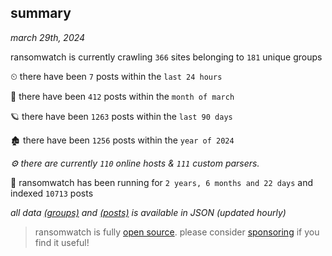 
## summary
_march 29th, 2024_

ransomwatch is currently crawling `366` sites belonging to `181` unique groups

⏲ there have been `7` posts within the `last 24 hours`

🦈 there have been `412` posts within the `month of march`

🪐 there have been `1263` posts within the `last 90 days`

🏚 there have been `1256` posts within the `year of 2024`

_⚙️ there are currently `110` online hosts & `111` custom parsers._

🦕 ransomwatch has been running for `2 years, 6 months and 22 days` and indexed `10713` posts

_all data  [(groups)](http://ransomwhat.telemetry.ltd/groups) and [(posts)](http://ransomwhat.telemetry.ltd/posts) is available in JSON (updated hourly)_

> ransomwatch is fully [open source](https://github.com/joshhighet/ransomwatch#ransomwatch--). please consider [sponsoring](https://github.com/sponsors/joshhighet) if you find it useful!
